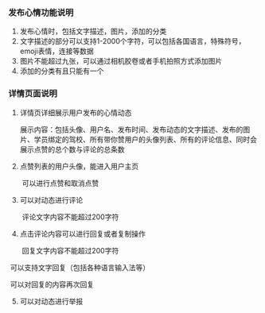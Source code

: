 ### 发布心情功能说明

1. 发布心情时，包括文字描述，图片，添加的分类
2. 文字描述的部分可以支持1-2000个字符，可以包括各国语言，特殊符号，emoji表情，连接等数据
3. 图片不能超过九张，可以通过相机胶卷或者手机拍照方式添加图片
4. 添加的分类有且只能有一个



### 详情页面说明

1. 详情页详细展示用户发布的心情动态

   ​	展示内容：包括头像、用户名、发布时间、发布动态的文字描述、发布的图片、学员绑定的驾校、所有带你赞用户的头像列表、所有的评论信息、同时会展示点赞的总个数与评论的总条数

2. 点赞列表的用户头像，能进入用户主页

   ​	可以进行点赞和取消点赞

3. 可以对动态进行评论

   ​	评论文字内容不能超过200字符

4. 点击评论内容可以进行回复或者复制操作

   ​	回复文字内容不能超过200字符

​		可以支持文字回复（包括各种语言输入法等）

​		可以对回复的内容再次回复

5. 可以对动态进行举报



​	



​	